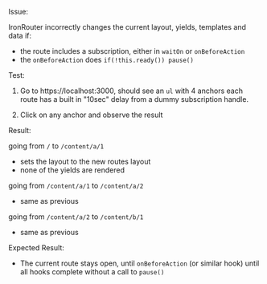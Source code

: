
Issue:

IronRouter incorrectly changes the current layout, yields, templates and data if:

  * the route includes a subscription, either in `waitOn` or `onBeforeAction`
  * the `onBeforeAction` does `if(!this.ready()) pause()`

Test:

1. Go to https://localhost:3000, should see an `ul` with 4 anchors
 each route has a built in "10sec" delay from a dummy subscription handle.

2. Click on any anchor and observe the result

Result:

going from `/` to `/content/a/1`

  * sets the layout to the new routes layout
  * none of the yields are rendered

going from `/content/a/1` to `/content/a/2`

  * same as previous

going from `/content/a/2` to `/content/b/1`

  * same as previous

Expected Result:

  * The current route stays open, until `onBeforeAction` (or similar hook) until all hooks complete without a call to `pause()`

